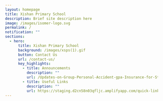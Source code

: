 ```yaml
---
layout: homepage
title: Xishan Primary School
description: Brief site description here
image: /images/isomer-logo.svg
permalink: /
notification: ""
sections:
  - hero:
      title: Xishan Primary School
      background: /images/xsps(1).gif
      button: Contact Us
      url: /contact-us/
      key_highlights:
        - title: Announcements
          description: ""
          url: /Updates-on-Group-Personal-Accident-gpa-Insurance-for-Students/
        - title: Useful Links
          description: ""
          url: https://staging.d2cn58n03qfljc.amplifyapp.com/quick-links/students
---
```

